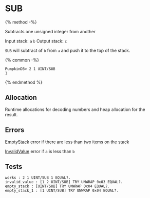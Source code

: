 SUB
===

{% method -%}

Subtracts one unsigned integer from another

Input stack: `a` `b`
Output stack: `c`

`SUB` will subtract of `b` from `a` and push it to the top of the stack.

{% common -%}

```
PumpkinDB> 2 1 UINT/SUB
1
```

{% endmethod %}

## Allocation

Runtime allocations for decoding numbers and heap allocation
for the result.

## Errors

[EmptyStack](../errors/EmptyStack.md) error if there are less than two items on the stack

[InvalidValue](../errors/InvalidValue.md) error if `a` is less than `b`

## Tests

```test
works : 2 1 UINT/SUB 1 EQUAL?.
invalid_value : [1 2 UINT/SUB] TRY UNWRAP 0x03 EQUAL?.
empty_stack : [UINT/SUB] TRY UNWRAP 0x04 EQUAL?.
empty_stack_1 : [1 UINT/SUB] TRY UNWRAP 0x04 EQUAL?.
```
